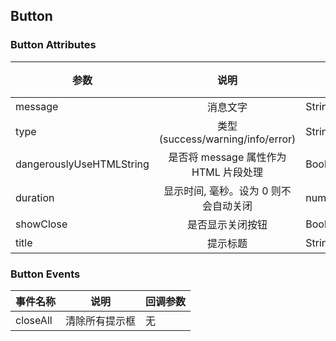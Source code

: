 ## Button

### Button Attributes

| 参数 | 说明 | 类型 | 默认值 |
| - | :-: | - | -:
| message | 消息文字 | String,HTML | 无 |
| type | 类型(success/warning/info/error) | String | info |
| dangerouslyUseHTMLString | 是否将 message 属性作为 HTML 片段处理 | Boolean | false |
| duration | 显示时间, 毫秒。设为 0 则不会自动关闭 | number | 3000 |
| showClose | 是否显示关闭按钮 | Boolean | false |
| title | 提示标题 | String | 无 |

### Button Events

| 事件名称 | 说明 | 回调参数 |
| - | - | - |
| closeAll | 清除所有提示框 | 无

